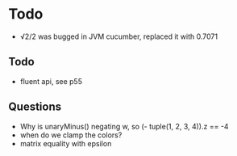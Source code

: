 # Todo

- √2/2 was bugged in JVM cucumber, replaced it with 0.7071


## Todo

- fluent api, see p55

## Questions

- Why is unaryMinus() negating w, so (- tuple(1, 2, 3, 4)).z == -4
- when do we clamp the colors?
- matrix equality with epsilon

